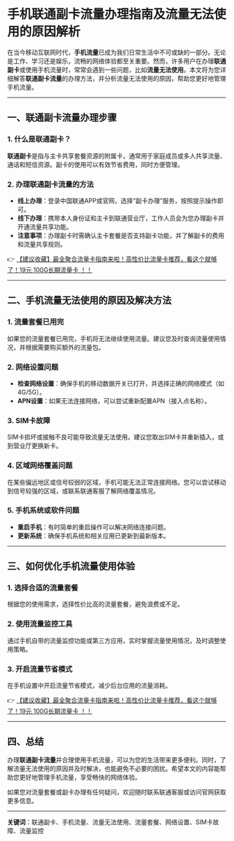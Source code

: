 # 手机联通副卡流量办理指南及流量无法使用的原因解析

在当今移动互联网时代，**手机流量**已成为我们日常生活中不可或缺的一部分。无论是工作、学习还是娱乐，流畅的网络体验都至关重要。然而，许多用户在办理**联通副卡**或使用手机流量时，常常会遇到一些问题，比如**流量无法使用**。本文将为您详细解答**联通副卡流量**的办理方法，并分析流量无法使用的原因，帮助您更好地管理手机流量。

---

## 一、联通副卡流量办理步骤

### 1. 什么是联通副卡？
**联通副卡**是指与主卡共享套餐资源的附属卡，通常用于家庭成员或多人共享流量、通话和短信资源。副卡的使用可以有效节省费用，同时方便管理。

### 2. 办理联通副卡流量的方法
- **线上办理**：登录中国联通APP或官网，选择“副卡办理”服务，按照提示操作即可。
- **线下办理**：携带本人身份证和主卡到联通营业厅，工作人员会为您办理副卡并开通流量共享功能。
- **注意事项**：办理副卡时需确认主卡套餐是否支持副卡功能，并了解副卡的费用和流量共享规则。

👉 [【建议收藏】最全聚合流量卡指南来啦！高性价比流量卡推荐，看这个就够了！19元 100G长期流量卡 ！！](https://bit.ly/Liuliangka)

---

## 二、手机流量无法使用的原因及解决方法

### 1. 流量套餐已用完
如果您的流量套餐已用完，手机将无法继续使用流量。建议您及时查询流量使用情况，并根据需要购买额外的流量包。

### 2. 网络设置问题
- **检查网络设置**：确保手机的移动数据开关已打开，并选择正确的网络模式（如4G/5G）。
- **APN设置**：如果无法连接网络，可以尝试重新配置APN（接入点名称）。

### 3. SIM卡故障
SIM卡损坏或接触不良可能导致流量无法使用。建议您取出SIM卡并重新插入，或到营业厅更换新卡。

### 4. 区域网络覆盖问题
在某些偏远地区或信号较弱的区域，手机可能无法正常连接网络。您可以尝试移动到信号较强的区域，或联系联通客服了解网络覆盖情况。

### 5. 手机系统或软件问题
- **重启手机**：有时简单的重启操作可以解决网络连接问题。
- **更新系统**：确保手机系统和相关应用已更新到最新版本。

---

## 三、如何优化手机流量使用体验

### 1. 选择合适的流量套餐
根据您的使用需求，选择性价比高的流量套餐，避免浪费或不足。

### 2. 使用流量监控工具
通过手机自带的流量监控功能或第三方应用，实时掌握流量使用情况，及时调整使用策略。

### 3. 开启流量节省模式
在手机设置中开启流量节省模式，减少后台应用的流量消耗。

👉 [【建议收藏】最全聚合流量卡指南来啦！高性价比流量卡推荐，看这个就够了！19元 100G长期流量卡 ！！](https://bit.ly/Liuliangka)

---

## 四、总结

办理**联通副卡流量**并合理使用手机流量，可以为您的生活带来更多便利。同时，了解流量无法使用的原因并及时解决，也能避免不必要的困扰。希望本文的内容能帮助您更好地管理手机流量，享受畅快的网络体验。

如果您对流量套餐或副卡办理有任何疑问，欢迎随时联系联通客服或访问官网获取更多信息。

---

**关键词**：联通副卡、手机流量、流量无法使用、流量套餐、网络设置、SIM卡故障、流量监控